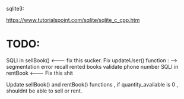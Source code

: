 
sqlite3:

https://www.tutorialspoint.com/sqlite/sqlite_c_cpp.htm


# TODO:

SQLI in sellBook() <--- fix this sucker.
Fix updateUser() function : --> segmentation error
recall rented books
validate phone number
SQLI in rentBook <--- Fix this shit

Update sellBook() and rentBook() functions , if quantity_available is 0 , shouldnt be able to sell or rent.